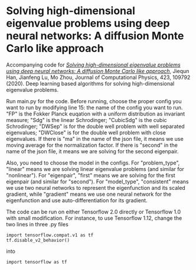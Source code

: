 # Solving high-dimensional eigenvalue problems using deep neural networks: A diffusion Monte Carlo like approach
Accompanying code for [*Solving high-dimensional eigenvalue problems using deep neural networks: A diffusion Monte Carlo like approach*](https://doi.org/10.1016/j.jcp.2020.109792), Jiequn Han, Jianfeng Lu, Mo Zhou, Journal of Computational Physics, 423, 109792 (2020). Deep learning based algorithms for solving high-dimensional eigenvalue problems.

Run main.py for the code. Before running, choose the proper config you want to run by modifying line 15: the name of the config you want to run.
"FP" is the Fokker Planck euqation with a uniform distribution as invariant measure; "Sdg" is the linear Schrodinger; "CubicSdg" is the cubic Schrodinger; "DWSep" is for the double well problem with well separated eigenvalues;  "DWClose" is for the double well problem with close eigenvalues.
If there is "ma" in the name of the json file, it means we use moving average for the normalization factor.
If there is "second" in the name of the json file, it means we are solving for the second eigenpair.

Also, you need to choose the model in the configs.
For "problem_type", "linear" means we are solving linear eigenvalue problems (and similar for "nonlinear").
For "eigenpair", "first" means we are solving for the first eigenpair (and similar for "second").
For "model_type", "consistent" means we use two neural networks to represent the eigenfunction and its scaled gradient, while "gradient" means we use one neural network for the eigenfunction and use auto-differentiation for its gradient.

The code can be run on either Tensorflow 2.0 directly or Tensorflow 1.0 with small modification. For instance, to use Tensorflow 1.12, change the two lines in three .py files
```
import tensorflow.compat.v1 as tf
tf.disable_v2_behavior()
```
into
```
import tensorflow as tf
```
